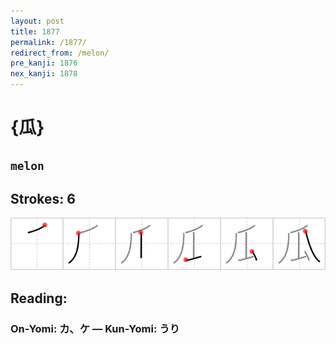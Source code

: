 ```yaml
---
layout: post
title: 1877
permalink: /1877/
redirect_from: /melon/
pre_kanji: 1876
nex_kanji: 1878
---
```


# {瓜}

## `melon`

## Strokes: 6

<div class="stroke"><img src="../images/E7939C.png" /></div>

## Reading:

### On-Yomi: カ、ケ &mdash; Kun-Yomi: うり
